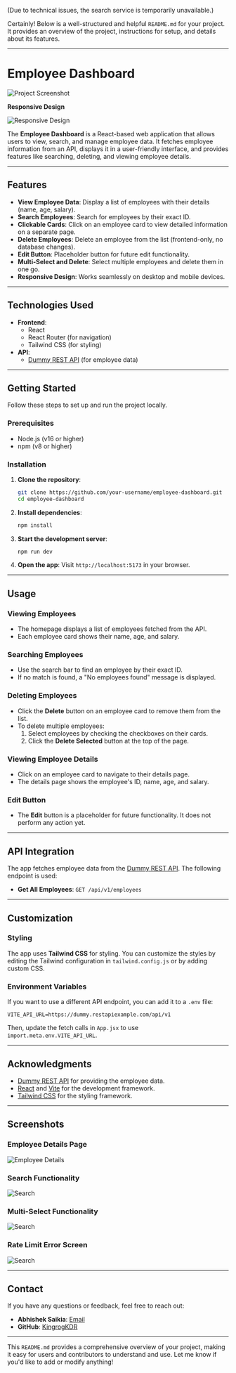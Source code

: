 (Due to technical issues, the search service is temporarily unavailable.)

Certainly! Below is a well-structured and helpful `README.md` for your project. It provides an overview of the project, instructions for setup, and details about its features.

---

# Employee Dashboard

![Project Screenshot](./screenshots/project.png)

**Responsive Design**

![Responsive Design](./screenshots/responsive.png) 


The **Employee Dashboard** is a React-based web application that allows users to view, search, and manage employee data. It fetches employee information from an API, displays it in a user-friendly interface, and provides features like searching, deleting, and viewing employee details.

---

## Features

- **View Employee Data**: Display a list of employees with their details (name, age, salary).
- **Search Employees**: Search for employees by their exact ID.
- **Clickable Cards**: Click on an employee card to view detailed information on a separate page.
- **Delete Employees**: Delete an employee from the list (frontend-only, no database changes).
- **Edit Button**: Placeholder button for future edit functionality.
- **Multi-Select and Delete**: Select multiple employees and delete them in one go.
- **Responsive Design**: Works seamlessly on desktop and mobile devices.

---

## Technologies Used

- **Frontend**:
  - React
  - React Router (for navigation)
  - Tailwind CSS (for styling)
- **API**:
  - [Dummy REST API](https://dummy.restapiexample.com/) (for employee data)

---

## Getting Started

Follow these steps to set up and run the project locally.

### Prerequisites

- Node.js (v16 or higher)
- npm (v8 or higher)

### Installation

1. **Clone the repository**:
   ```bash
   git clone https://github.com/your-username/employee-dashboard.git
   cd employee-dashboard
   ```

2. **Install dependencies**:
   ```bash
   npm install
   ```

3. **Start the development server**:
   ```bash
   npm run dev
   ```

4. **Open the app**:
   Visit `http://localhost:5173` in your browser.

---

## Usage

### Viewing Employees
- The homepage displays a list of employees fetched from the API.
- Each employee card shows their name, age, and salary.

### Searching Employees
- Use the search bar to find an employee by their exact ID.
- If no match is found, a "No employees found" message is displayed.

### Deleting Employees
- Click the **Delete** button on an employee card to remove them from the list.
- To delete multiple employees:
  1. Select employees by checking the checkboxes on their cards.
  2. Click the **Delete Selected** button at the top of the page.

### Viewing Employee Details
- Click on an employee card to navigate to their details page.
- The details page shows the employee's ID, name, age, and salary.

### Edit Button
- The **Edit** button is a placeholder for future functionality. It does not perform any action yet.

---

## API Integration

The app fetches employee data from the [Dummy REST API](https://dummy.restapiexample.com/). The following endpoint is used:

- **Get All Employees**: `GET /api/v1/employees`

---

## Customization

### Styling
The app uses **Tailwind CSS** for styling. You can customize the styles by editing the Tailwind configuration in `tailwind.config.js` or by adding custom CSS.

### Environment Variables
If you want to use a different API endpoint, you can add it to a `.env` file:

```env
VITE_API_URL=https://dummy.restapiexample.com/api/v1
```

Then, update the fetch calls in `App.jsx` to use `import.meta.env.VITE_API_URL`.

---

## Acknowledgments

- [Dummy REST API](https://dummy.restapiexample.com/) for providing the employee data.
- [React](https://reactjs.org/) and [Vite](https://vitejs.dev/) for the development framework.
- [Tailwind CSS](https://tailwindcss.com/) for the styling framework.

---

## Screenshots

### Employee Details Page
![Employee Details](./screenshots/employeeDetails.png) 

### Search Functionality
![Search](./screenshots/search.png) 

### Multi-Select Functionality
![Search](./screenshots/multiSelect.png)

### Rate Limit Error Screen
![Search](./screenshots/rateLimit.png)

---

## Contact

If you have any questions or feedback, feel free to reach out:

- **Abhishek Saikia**: [Email](mailto:abhisheksaikia766@gmail.com)
- **GitHub**: [KingrogKDR](https://github.com/KingrogKDR)

---

This `README.md` provides a comprehensive overview of your project, making it easy for users and contributors to understand and use. Let me know if you'd like to add or modify anything!
